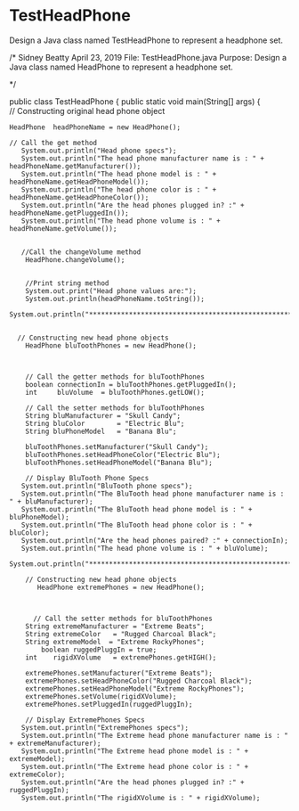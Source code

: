 # TestHeadPhone
Design a Java class named TestHeadPhone to represent a headphone set.

/* 
Sidney Beatty
April 23, 2019
File: TestHeadPhone.java
Purpose: Design a Java class named
HeadPhone to represent a headphone 
set.

*/



public class TestHeadPhone {
	public static void main(String[] args)  {   
	// Constructing original head phone object 
	
	HeadPhone  headPhoneName = new HeadPhone();
	
	// Call the get method
	   System.out.println("Head phone specs");
	   System.out.println("The head phone manufacturer name is : " + headPhoneName.getManufacturer());
	   System.out.println("The head phone model is : " + headPhoneName.getHeadPhoneModel());
	   System.out.println("The head phone color is : " + headPhoneName.getHeadPhoneColor());
	   System.out.println("Are the head phones plugged in? :" + headPhoneName.getPluggedIn());
	   System.out.println("The head phone volume is : " + headPhoneName.getVolume());
	   
	   
	   //Call the changeVolume method
	    HeadPhone.changeVolume();
		
		
		//Print string method
		System.out.print("Head phone values are:");
		System.out.println(headPhoneName.toString());
		System.out.println("**********************************************************************");
		
		
	  // Constructing new head phone objects
	    HeadPhone bluToothPhones = new HeadPhone();
		
		
		
		// Call the getter methods for bluToothPhones 
		boolean connectionIn = bluToothPhones.getPluggedIn();
		int     bluVolume  = bluToothPhones.getLOW();
		
		// Call the setter methods for bluToothPhones
		String bluManufacturer = "Skull Candy";
		String bluColor        = "Electric Blu";
		String bluPhoneModel   = "Banana Blu";
		
		bluToothPhones.setManufacturer("Skull Candy");
		bluToothPhones.setHeadPhoneColor("Electric Blu");
		bluToothPhones.setHeadPhoneModel("Banana Blu");
		
		// Display BluTooth Phone Specs
	   System.out.println("BluTooth phone specs");
	   System.out.println("The BluTooth head phone manufacturer name is : " + bluManufacturer);
	   System.out.println("The BluTooth head phone model is : " + bluPhoneModel);
	   System.out.println("The BluTooth head phone color is : " + bluColor);
	   System.out.println("Are the head phones paired? :" + connectionIn);
	   System.out.println("The head phone volume is : " + bluVolume);
	   System.out.println("**********************************************************************");
		
		// Constructing new head phone objects
	       HeadPhone extremePhones = new HeadPhone();
		
	
		
		  // Call the setter methods for bluToothPhones
		String extremeManufacturer = "Extreme Beats";
		String extremeColor   = "Rugged Charcoal Black";
		String extremeModel  = "Extreme RockyPhones";
	        boolean ruggedPluggIn = true;
		int    rigidXVolume   = extremePhones.getHIGH(); 
		
		extremePhones.setManufacturer("Extreme Beats");
		extremePhones.setHeadPhoneColor("Rugged Charcoal Black");
		extremePhones.setHeadPhoneModel("Extreme RockyPhones");
		extremePhones.setVolume(rigidXVolume);
		extremePhones.setPluggedIn(ruggedPluggIn);
		
		// Display ExtremePhones Specs
	   System.out.println("ExtremePhones specs");
	   System.out.println("The Extreme head phone manufacturer name is : " + extremeManufacturer);
	   System.out.println("The Extreme head phone model is : " + extremeModel);
	   System.out.println("The Extreme head phone color is : " + extremeColor);
	   System.out.println("Are the head phones plugged in? :" + ruggedPluggIn);
	   System.out.println("The rigidXVolume is : " + rigidXVolume);
